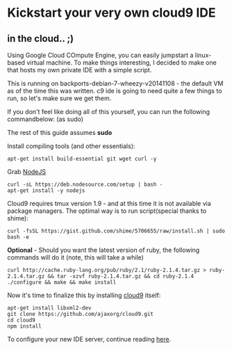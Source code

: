 # Kickstart your very own cloud9 IDE
## in the cloud.. ;)

Using Google Cloud COmpute Engine, you can easily jumpstart a linux-based virtual machine.  To make things interesting, I decided to make one that hosts my own private IDE with a simple script.

This is running on backports-debian-7-wheezy-v20141108 - the default VM as of the time this was written.
c9 ide is going to need quite a few things to run, so let's make sure we get them.

If you don't feel like doing all of this yourself, you can run the following commandbelow: (as sudo) 


The rest of this guide assumes **sudo**

Install compiling tools (and other essentials):
```
apt-get install build-essential git wget curl -y
```

Grab [NodeJS](https://github.com/joyent/node/wiki/installing-node.js-via-package-manager)
```
curl -sL https://deb.nodesource.com/setup | bash -
apt-get install -y nodejs
```

Cloud9 requires tmux version 1.9 - and at this time it is not available via package managers.  The optimal way is to run script(special thanks to shime):

```
curl -fsSL https://gist.github.com/shime/5706655/raw/install.sh | sudo bash -e
```

**Optional** - Should you want the latest version of ruby, the following commands will do it (note, this will take a while)

```
curl http://cache.ruby-lang.org/pub/ruby/2.1/ruby-2.1.4.tar.gz > ruby-2.1.4.tar.gz && tar -xzvf ruby-2.1.4.tar.gz && cd ruby-2.1.4
./configure && make && make install
```

Now it's time to finalize this by installing [cloud9](https://github.com/ajaxorg/cloud9/) itself:

```
apt-get install libxml2-dev
git clone https://github.com/ajaxorg/cloud9.git
cd cloud9
npm install
```

To configure your new IDE server, continue reading [here](https://github.com/ajaxorg/cloud9/).

